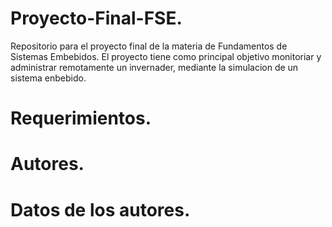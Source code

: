 # Proyecto-Final-FSE.

Repositorio para el proyecto final de la materia de Fundamentos de Sistemas Embebidos. El proyecto tiene como principal objetivo monitoriar y administrar remotamente un invernader, mediante la simulacion de un sistema enbebido. 

# Requerimientos. 

# Autores.

# Datos de los autores. 
